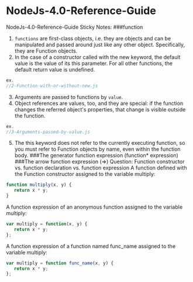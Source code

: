 # NodeJs-4.0-Reference-Guide
NodeJs-4.0-Reference-Guide
Sticky Notes:
###function
1. `functions` are first-class objects, i.e. they are objects and can be manipulated and passed around just like any other object. Specifically, they are Function objects.
2. In the case of a constructor called with the new keyword, the default value is the value of its this parameter. For all other functions, the default return value is undefined.
```js
ex.
//2-Function-with-or-without-new.js
```
3. Arguments are passed to functions by `value`.
4. Object references are values, too, and they are special: if the function changes the referred object's properties, that change is visible outside the function.
```js
ex.
//3-Arguments-passed-by-value.js
```
5. The this keyword does not refer to the currently executing function, so you must refer to Function objects by name, even within the function body.
###The generator function expression (function* expression)
###The arrow function expression (=>)
Question:
Function constructor vs. function declaration vs. function expression
A function defined with the Function constructor assigned to the variable multiply:
```js
function multiply(x, y) {
   return x * y;
}
```
A function expression of an anonymous function assigned to the variable multiply:
```js
var multiply = function(x, y) {
   return x * y;
};
```
A function expression of a function named func_name assigned to the variable multiply:
```js
var multiply = function func_name(x, y) {
   return x * y;
};
```